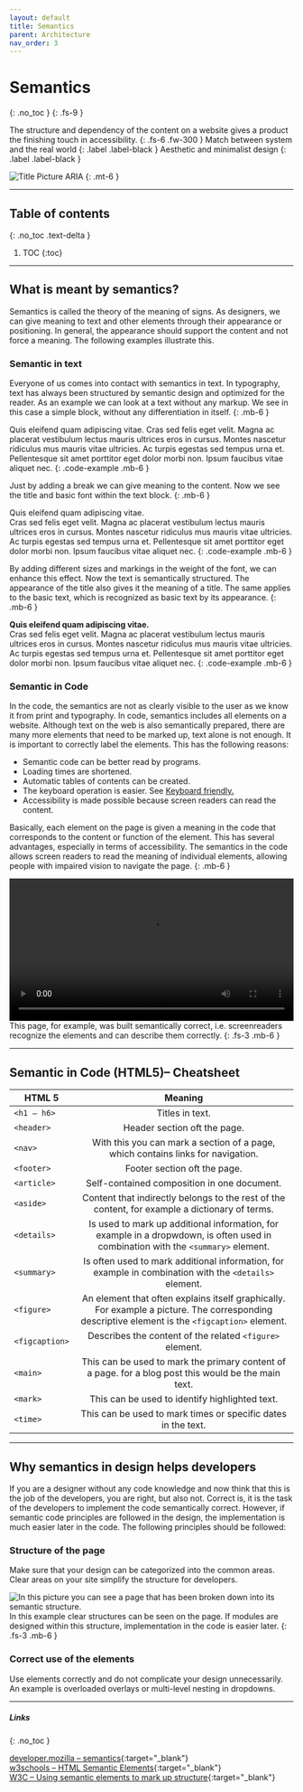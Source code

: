 ```yaml
---
layout: default
title: Semantics
parent: Architecture
nav_order: 3
---
```


# Semantics
{: .no_toc }
{: .fs-9 }

The structure and dependency of the content on a website gives a product the finishing touch in accessibility.
{: .fs-6 .fw-300 }
Match between system and the real world
{: .label .label-black }
Aesthetic and minimalist design
{: .label .label-black }

<img src="{{ '/assets/images/ARIA.png' | prepend: site.baseurl }}" alt="Title Picture ARIA" title="Title Picture ARIA"/>
{: .mt-6 }

---

## Table of contents
{: .no_toc .text-delta }

1. TOC
{:toc}

---

## What is meant by semantics?

Semantics is called the theory of the meaning of signs. As designers, we can give meaning to text and other elements through their appearance or positioning. In general, the appearance should support the content and not force a meaning. The following examples illustrate this.

### Semantic in text

Everyone of us comes into contact with semantics in text. In typography, text has always been structured by semantic design and optimized for the reader. As an example we can look at a text without any markup. We see in this case a simple block, without any differentiation in itself. 
{: .mb-6 }

Quis eleifend quam adipiscing vitae. Cras sed felis eget velit. Magna ac placerat vestibulum lectus mauris ultrices eros in cursus. Montes nascetur ridiculus mus mauris vitae ultricies. Ac turpis egestas sed tempus urna et. Pellentesque sit amet porttitor eget dolor morbi non. Ipsum faucibus vitae aliquet nec. 
{: .code-example .mb-6  }

Just by adding a break we can give meaning to the content. Now we see the title and basic font within the text block.
{: .mb-6 }

Quis eleifend quam adipiscing vitae.<br>
Cras sed felis eget velit. Magna ac placerat vestibulum lectus mauris ultrices eros in cursus. Montes nascetur ridiculus mus mauris vitae ultricies. Ac turpis egestas sed tempus urna et. Pellentesque sit amet porttitor eget dolor morbi non. Ipsum faucibus vitae aliquet nec. 
{: .code-example .mb-6  }

By adding different sizes and markings in the weight of the font, we can enhance this effect. Now the text is semantically structured. The appearance of the title also gives it the meaning of a title. The same applies to the basic text, which is recognized as basic text by its appearance.
{: .mb-6 }

**Quis eleifend quam adipiscing vitae.**<br>
Cras sed felis eget velit. Magna ac placerat vestibulum lectus mauris ultrices eros in cursus. Montes nascetur ridiculus mus mauris vitae ultricies. Ac turpis egestas sed tempus urna et. Pellentesque sit amet porttitor eget dolor morbi non. Ipsum faucibus vitae aliquet nec. 
{: .code-example .mb-6  }

### Semantic in Code

In the code, the semantics are not as clearly visible to the user as we know it from print and typography. In code, semantics includes all elements on a website. Although text on the web is also semantically prepared, there are many more elements that need to be marked up, text alone is not enough. It is important to correctly label the elements. This has the following reasons:

- Semantic code can be better read by programs.
- Loading times are shortened.
- Automatic tables of contents can be created.
- The keyboard operation is easier. See <a href="/Accessibility-Designer-Guide/02-Architecture/04-keyboard%20friendly/"> Keyboard friendly.</a>
- Accessibility is made possible because screen readers can read the content.

Basically, each element on the page is given a meaning in the code that corresponds to the content or function of the element. This has several advantages, especially in terms of accessibility. The semantics in the code allows screen readers to read the meaning of individual elements, allowing people with impaired vision to navigate the page.
{: .mb-6 }

<video width="100%" height="auto" controls>
    <source src="{{ '/assets/videos/screenreader.mp4' | prepend: site.baseurl }}">
</video>
This page, for example, was built semantically correct, i.e. screenreaders recognize the elements and can describe them correctly.
{: .fs-3 .mb-6 }

---

## Semantic in Code (HTML5)– Cheatsheet

| HTML 5          | Meaning       |
| ------------- |:-------------:| 
| `<h1 – h6>`   | Titles in text. |
| `<header>`    | Header section oft the page. |
| `<nav>`    | With this you can mark a section of a page, which contains links for navigation. |
| `<footer>`    | Footer section oft the page. |
| `<article>` | Self-contained composition in one document. |
| `<aside>` | Content that indirectly belongs to the rest of the content, for example a dictionary of terms. |
| `<details>` | Is used to mark up additional information, for example in a dropwdown, is often used in combination with the `<summary>` element. |
| `<summary>` | Is often used to mark additional information, for example in combination with the `<details>` element. |
| `<figure>` | An element that often explains itself graphically. For example a picture. The corresponding descriptive element is the `<figcaption>` element. |
| `<figcaption>` | Describes the content of the related `<figure>` element. |
| `<main>` | This can be used to mark the primary content of a page. for a blog post this would be the main text. |
| `<mark>` | This can be used to identify highlighted text. |
| `<time>` | This can be used to mark times or specific dates in the text. |

---

## Why semantics in design helps developers
If you are a designer without any code knowledge and now think that this is the job of the developers, you are right, but also not. Correct is, it is the task of the developers to implement the code semantically correct. However, if semantic code principles are followed in the design, the implementation is much easier later in the code. The following principles should be followed:

### Structure of the page
Make sure that your design can be categorized into the common areas. Clear areas on your site simplify the structure for developers.

<img src="{{ '/assets/images/semantics/semantic_structure.png' | prepend: site.baseurl }}" alt="In this picture you can see a page that has been broken down into its semantic structure."/>
In this example clear structures can be seen on the page. If modules are designed within this structure, implementation in the code is easier later.
{: .fs-3 .mb-6 }

### Correct use of the elements
Use elements correctly and do not complicate your design unnecessarily. An example is overloaded overlays or multi-level nesting in dropdowns. 

---

##### Links
{: .no_toc }

[developer.mozilla – semantics](https://developer.mozilla.org/en-US/docs/Glossary/Semantics "developer.mozilla – semantics"){:target="_blank"} <br>
[w3schools – HTML Semantic Elements](https://www.w3schools.com/html/html5_semantic_elements.asp "w3schools – HTML Semantic Elements"){:target="_blank"} <br>
[W3C – Using semantic elements to mark up structure](https://www.w3.org/TR/WCAG20-TECHS/G115.html "Using semantic elements to mark up structure"){:target="_blank"} <br>